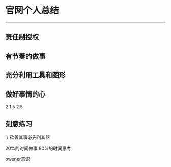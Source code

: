 # 官网个人总结

---



## 责任制授权



## 有节奏的做事

## 充分利用工具和图形

## 做好事情的心

2  1.5 2.5

## 刻意练习

工欲善其事必先利其器

20%的时间做事 80%的时间思考

owener意识





